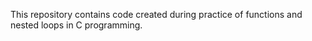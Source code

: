 This repository contains code created during practice of functions and nested loops in C programming. 
